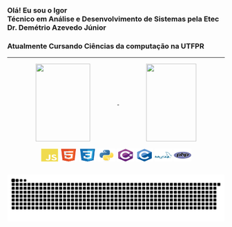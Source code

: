 ### Olá! Eu sou o Igor <br>Técnico em Análise e Desenvolvimento de Sistemas pela Etec Dr. Demétrio Azevedo Júnior<br>
### Atualmente Cursando Ciências da computação na UTFPR
--------------------------------
<div align="center" style="display: inline_block" width="100%">
  <a href="https://github.com/IgorEnricoFP">
  <img align="center" height="180em" width="50%" src="https://github-readme-stats.vercel.app/api?username=IgorEnricoFP&show_icons=true&theme=react&include_all_commits=true&count_private=true"/>
  </a>
  <a href="https://github.com/IgorEnricoFP">
  <img align="center" height="180em" width="48%" src="https://github-readme-stats.vercel.app/api/top-langs/?username=IgorEnricoFP&layout=compact&langs_count=7&theme=react"/>
  </a>
</div>

<div align="center" style="display: inline_block"><br>
  <img align="center" alt="igor-Js" height="30" width="40" src="https://raw.githubusercontent.com/devicons/devicon/master/icons/javascript/javascript-plain.svg">
  <img align="center" alt="igor-HTML" height="30" width="40" src="https://raw.githubusercontent.com/devicons/devicon/master/icons/html5/html5-original.svg">
  <img align="center" alt="igor-CSS" height="30" width="40" src="https://raw.githubusercontent.com/devicons/devicon/master/icons/css3/css3-original.svg">
  <img align="center" alt="igor-Python" height="30" width="40" src="https://raw.githubusercontent.com/devicons/devicon/master/icons/python/python-original.svg">
  <img align="center" alt="igor-Csharp" height="30" width="40" src="https://raw.githubusercontent.com/devicons/devicon/master/icons/csharp/csharp-original.svg">
  <img align="center" alt="igor-C" height="30" width="40" src="https://github.com/devicons/devicon/blob/master/icons/c/c-original.svg">
  <img align="center" alt="igor-MySQL" height="30" width="40" src="https://github.com/devicons/devicon/blob/master/icons/mysql/mysql-plain-wordmark.svg">
  <img align="center" alt="igor-PHP" height="30" width="40" src="https://github.com/devicons/devicon/blob/master/icons/php/php-original.svg">
</div>

  ##
  
 ![Snake animation](https://github.com/IgorEnricoFP/IgorEnricoFP/blob/output/github-contribution-grid-snake.svg)

